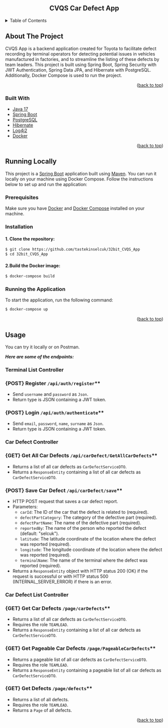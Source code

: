 <div align="center">
<h2 align="center">CVQS Car Defect App</h2>
</div>

<!-- TABLE OF CONTENTS -->
<details>
  <summary>Table of Contents</summary>
  <ol>
    <li>
      <a href="#about-the-project">About The Project</a>
      <ul>
        <li><a href="#built-with">Built With</a></li>
      </ul>
    </li>
    <li><a href="#running-locally">Running Locally</a></li>
    <li><a href="#usage">Usage</a></li>
    <li><a href="#license">License</a></li>
    <li><a href="#contact">Contact</a></li>
  </ol>
</details>

<!-- ABOUT THE PROJECT -->
## About The Project

CVQS App is a backend application created for Toyota to facilitate defect recording
by terminal operators for detecting potential issues in vehicles manufactured in factories,
and to streamline the listing of these defects by team leaders. This project is built using
Spring Boot, Spring Security with JWT Authentication, Spring Data JPA, and Hibernate with
PostgreSQL. Additionally, Docker Compose is used to run the project.

<p align="right">(<a href="#top">back to top</a>)</p>

### Built With

* [Java 17](https://www.java.com/tr/)
* [Spring Boot](https://spring.io/projects/spring-boot)
* [PostgreSQL](https://www.postgresql.org/)
* [Hibernate](https://hibernate.org/)
* [Log4j2](https://logging.apache.org/log4j/2.x/)
* [Docker](https://www.docker.com/)

<p align="right">(<a href="#top">back to top</a>)</p>

<!-- GETTING STARTED -->
## Running Locally

This project is a [Spring Boot](https://spring.io/projects/spring-boot) application
built using [Maven](https://spring.io/guides/gs/maven/). You can run it locally on your machine
using Docker Compose. Follow the instructions below to set up and run the application:

### Prerequisites

Make sure you have [Docker](https://www.docker.com/) and [Docker Compose](https://docs.docker.com/compose/) installed on your machine.

### Installation

#### 1. Clone the repository:
  ```sh
  $ git clone https://github.com/tastekinselcuk/32bit_CVQS_App
  $ cd 32bit_CVQS_App
  ```
#### 2.Build the Docker image:
  ```sh
  $ docker-compose build
  ```
### Running the Application
To start the application, run the following command:
  ```sh
  $ docker-compose up
  ```
  
<p align="right">(<a href="#top">back to top</a>)</p>

<!-- USAGE EXAMPLES -->
## Usage

You can try it locally or on Postman.

***Here are some of the endpoints:***

### Terminal List Controller

### {POST} Register `/api/auth/register`**
* Send `username` and `password` as `Json`.
* Return type is JSON containing a JWT token.

### {POST} Login `/api/auth/authenticate`**
* Send `email`, `password`, `name`, `surname` as `Json`.
* Return type is JSON containing a JWT token.

### Car Defect Controller

### {GET} Get All Car Defects `/api/carDefect/GetAllCarDefects`**
* Returns a list of all car defects as `CarDefectServiceDTO`.
* Returns a `ResponseEntity` containing a list of all car defects as `CarDefectServiceDTO`.

### {POST} Save Car Defect `/api/carDefect/save`**
* HTTP POST request that saves a car defect report.
* Parameters:
  * `carId`: The ID of the car that the defect is related to (required).
  * `defectPartCategory`: The category of the defective part (required).
  * `defectPartName`: The name of the defective part (required).
  * `reportedBy`: The name of the person who reported the defect (default: "selcuk").
  * `latitude`: The latitude coordinate of the location where the defect was reported (required).
  * `longitude`: The longitude coordinate of the location where the defect was reported (required).
  * `terminalName`: The name of the terminal where the defect was reported (required).
* Returns a `ResponseEntity` object with HTTP status 200 (OK) if the request is successful or with HTTP status 500 (INTERNAL_SERVER_ERROR) if there is an error.

### Car Defect List Controller

### {GET} Get Car Defects `/page/carDefects`**
* Returns a list of all car defects as `CarDefectServiceDTO`.
* Requires the role `TEAMLEAD`.
* Returns a `ResponseEntity` containing a list of all car defects as `CarDefectServiceDTO`.

### {GET} Get Pageable Car Defects `/page/PageableCarDefects`**
* Returns a pageable list of all car defects as `CarDefectServiceDTO`.
* Requires the role `TEAMLEAD`.
* Returns a `ResponseEntity` containing a pageable list of all car defects as `CarDefectServiceDTO`.

### {GET} Get Defects `/page/defects`**
* Returns a list of all defects.
* Requires the role `TEAMLEAD`.
* Returns a `Page` of all defects.


<p align="right">(<a href="#top">back to top</a>)</p>
